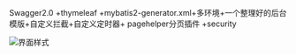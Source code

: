 Swagger2.0 +thymeleaf +mybatis2-generator.xml+多环境+一个整理好的后台模版+自定义拦截+自定义定时器+ pagehelper分页插件 +security

![界面样式](https://images.gitee.com/uploads/images/2018/0822/003000_175616d0_123301.png "{{H[HML}(`V33A47(U)ZTF5.png")